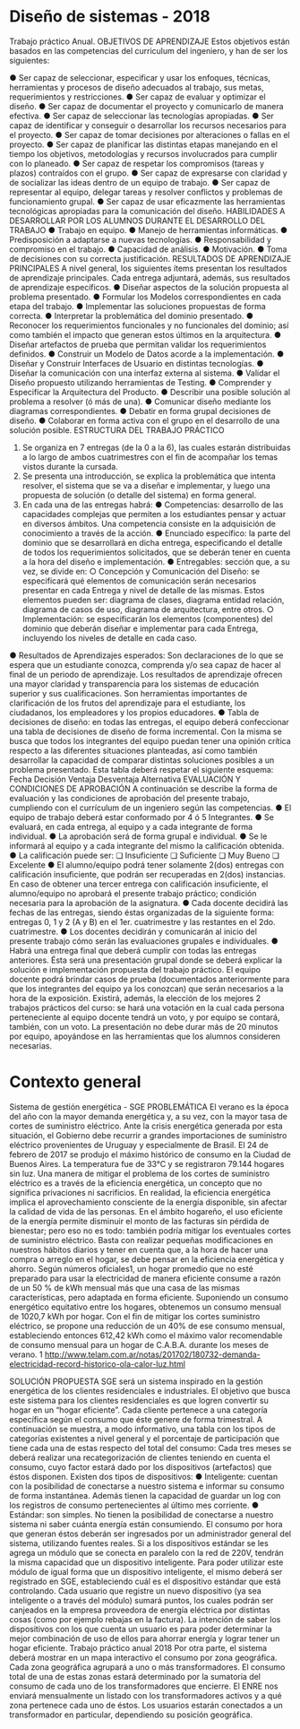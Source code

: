 
# Diseño de sistemas - 2018

Trabajo práctico Anual.
OBJETIVOS DE APRENDIZAJE
Estos objetivos están basados en las competencias del curriculum del ingeniero, y han de ser los siguientes:

● Ser capaz de seleccionar, especificar y usar los enfoques, técnicas, herramientas y procesos de diseño adecuados al trabajo, sus metas, requerimientos y restricciones.
● Ser capaz de evaluar y optimizar el diseño.
● Ser capaz de documentar el proyecto y comunicarlo de manera efectiva.
● Ser capaz de seleccionar las tecnologías apropiadas.
● Ser capaz de identificar y conseguir o desarrollar los recursos necesarios para el proyecto.
● Ser capaz de tomar decisiones por alteraciones o fallas en el proyecto.
● Ser capaz de planificar las distintas etapas manejando en el tiempo los objetivos, metodologías y recursos involucrados para cumplir con lo planeado.
● Ser capaz de respetar los compromisos (tareas y plazos) contraídos con el grupo.
● Ser capaz de expresarse con claridad y de socializar las ideas dentro de un equipo de trabajo.
● Ser capaz de representar al equipo, delegar tareas y resolver conflictos y problemas de funcionamiento grupal.
● Ser capaz de usar eficazmente las herramientas tecnológicas apropiadas para la comunicación del diseño.
HABILIDADES A DESARROLLAR POR LOS ALUMNOS DURANTE EL DESARROLLO DEL TRABAJO
● Trabajo en equipo.
● Manejo de herramientas informáticas.
● Predisposición a adaptarse a nuevas tecnologías.
● Responsabilidad y compromiso en el trabajo.
● Capacidad de análisis.
● Motivación.
● Toma de decisiones con su correcta justificación.
RESULTADOS DE APRENDIZAJE PRINCIPALES
A nivel general, los siguientes ítems presentan los resultados de aprendizaje principales. Cada entrega adjuntará, además, sus resultados de aprendizaje específicos.
● Diseñar aspectos de la solución propuesta al problema presentado.
● Formular los Modelos correspondientes en cada etapa del trabajo.
● Implementar las soluciones propuestas de forma correcta.
● Interpretar la problemática del dominio presentado.
● Reconocer los requerimientos funcionales y no funcionales del dominio; así como también el impacto que generan estos últimos en la arquitectura.
● Diseñar artefactos de prueba que permitan validar los requerimientos definidos.
● Construir un Modelo de Datos acorde a la implementación.
● Diseñar y Construir Interfaces de Usuario en distintas tecnologías.
● Diseñar la comunicación con una interfaz externa al sistema.
● Validar el Diseño propuesto utilizando herramientas de Testing.
● Comprender y Especificar la Arquitectura del Producto.
● Describir una posible solución al problema a resolver (ó más de una).
● Comunicar diseño mediante los diagramas correspondientes.
● Debatir en forma grupal decisiones de diseño.
● Colaborar en forma activa con el grupo en el desarrollo de una solución posible.
ESTRUCTURA DEL TRABAJO PRÁCTICO
1. Se organiza en 7 entregas (de la 0 a la 6), las cuales estarán distribuidas a lo largo de ambos cuatrimestres con el fin de acompañar los temas vistos durante la cursada.
2. Se presenta una introducción, se explica la problemática que intenta resolver, el sistema que se va a diseñar e implementar, y luego una propuesta de solución (o detalle del sistema) en forma general.
3. En cada una de las entregas habrá:
● Competencias: desarrollo de las capacidades complejas que permiten a los estudiantes pensar y actuar en diversos ámbitos. Una competencia consiste en la adquisición de conocimiento a través de la acción.
● Enunciado específico: la parte del dominio que se desarrollará en dicha entrega, especificando el detalle de todos los requerimientos solicitados, que se deberán tener en cuenta a la hora del diseño e implementación.
● Entregables: sección que, a su vez, se divide en:
○ Concepción y Comunicación del Diseño: se especificará qué elementos de comunicación serán necesarios presentar en cada Entrega y nivel de detalle de las mismas. Estos elementos pueden ser: diagrama de clases, diagrama entidad relación, diagrama de casos de uso, diagrama de arquitectura, entre otros.
○ Implementación: se especificarán los elementos (componentes) del dominio que deberán diseñar e implementar para cada Entrega, incluyendo los niveles de detalle en cada caso.

● Resultados de Aprendizajes esperados: Son declaraciones de lo que se espera que un estudiante conozca, comprenda y/o sea capaz de hacer al final de un periodo de aprendizaje. Los resultados de aprendizaje ofrecen una mayor claridad y transparencia para los sistemas de educación superior y sus cualificaciones. Son herramientas importantes de clarificación de los frutos del aprendizaje para el estudiante, los ciudadanos, los empleadores y los propios educadores.
● Tabla de decisiones de diseño: en todas las entregas, el equipo deberá confeccionar una tabla de decisiones de diseño de forma incremental. Con la misma se busca que todos los integrantes del equipo puedan tener una opinión crítica respecto a las diferentes situaciones planteadas, así como también desarrollar la capacidad de comparar distintas soluciones posibles a un problema presentado. Esta tabla deberá respetar el siguiente esquema:
Fecha Decisión Ventaja Desventaja Alternativa
EVALUACIÓN Y CONDICIONES DE APROBACIÓN
A continuación se describe la forma de evaluación y las condiciones de aprobación del presente trabajo, cumpliendo con el currículum de un ingeniero según las competencias.
● El equipo de trabajo deberá estar conformado por 4 ó 5 Integrantes.
● Se evaluará, en cada entrega, al equipo y a cada integrante de forma individual.
● La aprobación será de forma grupal e individual.
● Se le informará al equipo y a cada integrante del mismo la calificación obtenida.
● La calificación puede ser:
❏ Insuficiente
❏ Suficiente
❏ Muy Bueno
❏ Excelente
● El alumno/equipo podrá tener solamente 2(dos) entregas con calificación insuficiente, que podrán ser recuperadas en 2(dos) instancias. En caso de obtener una tercer entrega con calificación insuficiente, el alumno/equipo no aprobará el presente trabajo práctico; condición necesaria para la aprobación de la asignatura.
● Cada docente decidirá las fechas de las entregas, siendo éstas organizadas de la siguiente forma: entregas 0, 1 y 2 (A y B) en el 1er. cuatrimestre y las restantes en el 2do. cuatrimestre.
● Los docentes decidirán y comunicarán al inicio del presente trabajo cómo serán las evaluaciones grupales e individuales.
● Habrá una entrega final que deberá cumplir con todas las entregas anteriores. Ésta será una presentación grupal donde se deberá explicar la solución e implementación propuesta del trabajo práctico. El equipo docente podrá brindar casos de prueba (documentados anteriormente para que los integrantes del equipo ya los conozcan) que serán necesarios a la hora de la exposición. Existirá, además, la elección de los mejores 2 trabajos prácticos del curso: se hará una votación en la cual cada persona perteneciente al equipo docente tendrá un voto, y por equipo se contará, también, con un voto. La presentación no debe durar más de 20 minutos por equipo, apoyándose en las herramientas que los alumnos consideren necesarias.


# Contexto general

Sistema de gestión energética - SGE
PROBLEMÁTICA
El verano es la época del año con la mayor demanda energética y, a su vez, con la mayor tasa de cortes de suministro eléctrico. Ante la crisis energética generada por esta situación, el Gobierno debe recurrir a grandes importaciones de suministro eléctrico provenientes de Uruguay y especialmente de Brasil.
El 24 de febrero de 2017 se produjo el máximo histórico de consumo en la Ciudad de Buenos Aires. La temperatura fue de 33°C y se registraron 79.144 hogares sin luz. Una manera de mitigar el problema de los cortes de suministro eléctrico es a través de la eficiencia energética, un concepto que no significa privaciones ni sacrificios. En realidad, la eficiencia energética implica el aprovechamiento consciente de la energía disponible, sin afectar la calidad de vida de las personas.
En el ámbito hogareño, el uso eficiente de la energía permite disminuir el monto de las facturas sin pérdida de bienestar; pero eso no es todo: también podría mitigar los eventuales cortes de suministro eléctrico. Basta con realizar pequeñas modificaciones en nuestros hábitos diarios y tener en cuenta que, a la hora de hacer una compra o arreglo en el hogar, se debe pensar en la eficiencia energética y ahorro. Según números oficiales1, un hogar promedio que no esté preparado para usar la electricidad de manera eficiente consume a razón de un 50 % de kWh mensual más que una casa de las mismas características, pero adaptada en forma eficiente. Suponiendo un consumo energético equitativo entre los hogares, obtenemos un consumo mensual de 1020,7 kWh por hogar.
Con el fin de mitigar los cortes suministro eléctrico, se propone una reducción de un 40% de ese consumo mensual, estableciendo entonces 612,42 kWh como el máximo valor recomendable de consumo mensual para un hogar de C.A.B.A. durante los meses de verano.
1 http://www.telam.com.ar/notas/201702/180732-demanda-electricidad-record-historico-ola-calor-luz.html


SOLUCIÓN PROPUESTA
SGE será un sistema inspirado en la gestión energética de los clientes residenciales e industriales. El objetivo que busca este sistema para los clientes residenciales es que logren convertir su hogar en un “hogar eficiente”.
Cada cliente pertenece a una categoría específica según el consumo que éste genere de forma trimestral. A continuación se muestra, a modo informativo, una tabla con los tipos de categorías existentes a nivel general y el porcentaje de participación que tiene cada una de estas respecto del total del consumo:
Cada tres meses se deberá realizar una recategorización de clientes teniendo en cuenta el consumo, cuyo factor estará dado por los dispositivos (artefactos) que éstos disponen.
Existen dos tipos de dispositivos:
● Inteligente: cuentan con la posibilidad de conectarse a nuestro sistema e informar su consumo de forma instantánea. Además tienen la capacidad de guardar un log con los registros de consumo pertenecientes al último mes corriente.
● Estándar: son simples. No tienen la posibilidad de conectarse a nuestro sistema ni saber cuánta energía están consumiendo. El consumo por hora que generan éstos deberán ser ingresados por un administrador general del sistema, utilizando fuentes reales.
Si a los dispositivos estándar se les agrega un módulo que se conecta en paralelo con la red de 220V, tendrán la misma capacidad que un dispositivo inteligente. Para poder utilizar este módulo de igual forma que un dispositivo inteligente, el mismo deberá ser registrado en SGE, estableciendo cuál es el dispositivo estándar que está controlando.
Cada usuario que registre un nuevo dispositivo (ya sea inteligente o a través del módulo) sumará puntos, los cuales podrán ser canjeados en la empresa proveedora de energía eléctrica por distintas cosas (como por ejemplo rebajas en la factura).
La intención de saber los dispositivos con los que cuenta un usuario es para poder determinar la mejor combinación de uso de ellos para ahorrar energía y lograr tener un hogar eficiente.
Trabajo práctico anual 2018
Por otra parte, el sistema deberá mostrar en un mapa interactivo el consumo por zona geográfica. Cada zona geográfica agrupará a uno o más transformadores. El consumo total de una de estas zonas estará determinado por la sumatoria del consumo de cada uno de los transformadores que encierre. El ENRE nos enviará mensualmente un listado con los transformadores activos y a qué zona pertenece cada uno de éstos.
Los usuarios estarán conectados a un transformador en particular, dependiendo su posición geográfica.
